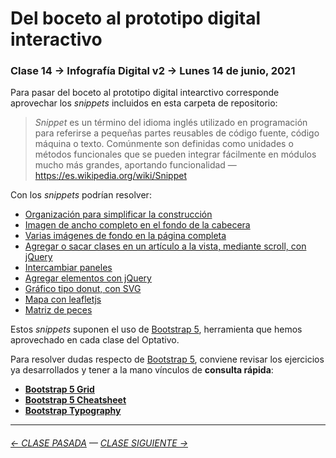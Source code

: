 # Del boceto al prototipo digital interactivo 

### Clase 14 → Infografía Digital v2 → Lunes 14 de junio, 2021

Para pasar del boceto al prototipo digital intearctivo corresponde aprovechar los *snippets* incluidos en esta carpeta de repositorio: 

> *Snippet* es un término del idioma inglés utilizado en programación para referirse a pequeñas partes reusables de código fuente, código máquina o texto. Comúnmente son definidas como unidades o métodos funcionales que se pueden integrar fácilmente en módulos mucho más grandes, aportando funcionalidad — https://es.wikipedia.org/wiki/Snippet

Con los *snippets* podrían resolver: 

- [Organización para simplificar la construcción](https://profesorfaco.github.io/dno075-2021/clase-14/snippets/organizacion.html)
- [Imagen de ancho completo en el fondo de la cabecera](https://profesorfaco.github.io/dno075-2021/clase-14/snippets/encabezado.html)
- [Varias imágenes de fondo en la página completa](https://profesorfaco.github.io/dno075-2021/clase-14/snippets/imagenes_de_fondo.html)
- [Agregar o sacar clases en un artículo a la vista, mediante scroll, con jQuery](https://profesorfaco.github.io/dno075-2021/clase-14/snippets/viendo_un_article.html)
- [Intercambiar paneles](https://profesorfaco.github.io/dno075-2021/clase-14/snippets/intercambiar_paneles.html)
- [Agregar elementos con jQuery](https://profesorfaco.github.io/dno075-2021/clase-14/snippets/agregar_elementos.html)
- [Gráfico tipo donut, con SVG](https://profesorfaco.github.io/dno075-2021/clase-14/snippets/grafico_donut_simple.html)
- [Mapa con leafletjs](https://profesorfaco.github.io/dno075-2021/clase-14/snippets/mapa.html)
- [Matriz de peces](https://profesorfaco.github.io/dno075-2021/clase-14/snippets/matriz-de-peces.html)

Estos *snippets* suponen el uso de [Bootstrap 5](https://getbootstrap.com/), herramienta que hemos aprovechado en cada clase del Optativo. 

Para resolver dudas respecto de [Bootstrap 5](https://getbootstrap.com/), conviene revisar los ejercicios ya desarrollados y tener a la mano vínculos de **consulta rápida**:

- **[Bootstrap 5 Grid](https://getbootstrap.com/docs/5.0/examples/grid/)**
- **[Bootstrap 5 Cheatsheet](https://getbootstrap.com/docs/5.0/examples/cheatsheet/)**
- **[Bootstrap Typography](https://www.tutorialrepublic.com/twitter-bootstrap-tutorial/bootstrap-typography.php)**


- - - - - - - - - - - 

###### [← CLASE PASADA](https://github.com/profesorfaco/dno075-2021/tree/main/clase-13) — [CLASE SIGUIENTE →](https://github.com/profesorfaco/dno075-2021/tree/main/clase-15)

